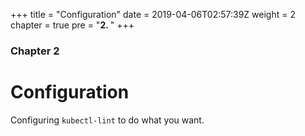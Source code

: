 +++
title = "Configuration"
date = 2019-04-06T02:57:39Z
weight = 2
chapter = true
pre = "<b>2. </b>"
+++

### Chapter 2

# Configuration

Configuring `kubectl-lint` to do what you want.
